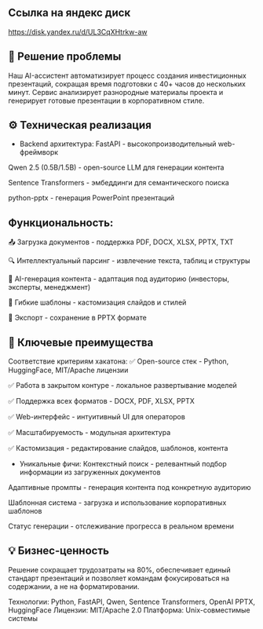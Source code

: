 ## Ссылка на яндекс диск 
https://disk.yandex.ru/d/UL3CqXHtrkw-aw
## 🎯 Решение проблемы
Наш AI-ассистент автоматизирует процесс создания инвестиционных презентаций, сокращая время подготовки с 40+ часов до нескольких минут. Сервис анализирует разнородные материалы проекта и генерирует готовые презентации в корпоративном стиле.

## ⚙️ Техническая реализация
- Backend архитектура:
FastAPI - высокопроизводительный web-фреймворк

Qwen 2.5 (0.5B/1.5B) - open-source LLM для генерации контента

Sentence Transformers - эмбеддинги для семантического поиска

python-pptx - генерация PowerPoint презентаций

## Функциональность:
📤 Загрузка документов - поддержка PDF, DOCX, XLSX, PPTX, TXT

🔍 Интеллектуальный парсинг - извлечение текста, таблиц и структуры

🤖 AI-генерация контента - адаптация под аудиторию (инвесторы, эксперты, менеджмент)

🎨 Гибкие шаблоны - кастомизация слайдов и стилей

💾 Экспорт - сохранение в PPTX формате

## 🚀 Ключевые преимущества
Соответствие критериям хакатона:
✅ Open-source стек - Python, HuggingFace, MIT/Apache лицензии

✅ Работа в закрытом контуре - локальное развертывание моделей

✅ Поддержка всех форматов - DOCX, PDF, XLSX, PPTX

✅ Web-интерфейс - интуитивный UI для операторов

✅ Масштабируемость - модульная архитектура

✅ Кастомизация - редактирование слайдов, шаблонов, контента

- Уникальные фичи:
Контекстный поиск - релевантный подбор информации из загруженных документов

Адаптивные промпты - генерация контента под конкретную аудиторию

Шаблонная система - загрузка и использование корпоративных шаблонов

Статус генерации - отслеживание прогресса в реальном времени

## 💡 Бизнес-ценность
Решение сокращает трудозатраты на 80%, обеспечивает единый стандарт презентаций и позволяет командам фокусироваться на содержании, а не на форматировании.

Технологии: Python, FastAPI, Qwen, Sentence Transformers, OpenAI PPTX, HuggingFace
Лицензии: MIT/Apache 2.0
Платформа: Unix-совместимые системы
